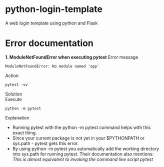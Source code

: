 # python-login-template
A web login template using python and Flask

# Error documentation
**1. ModuleNotFoundError when executing pytest**
Error message  
```
ModuleNotFoundError: No module named 'app'  
```
Action  
```
pytest -vv  
```
Solution  
Execute
```
python -m pytest
```
Explanation  
* Running pytest with the python -m pytest command helps with this exact thing.  
* Since your current package is not yet in your $PYTHONPATH or sys.path - pytest gets this error.  
* By using python -m pytest you automatically add the working directory into sys.path for running pytest. Their documentation also mentions:  
*This is almost equivalent to invoking the command line script pytest*  
